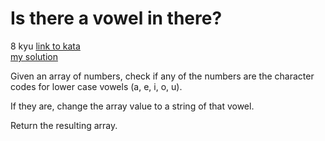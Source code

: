 # Is there a vowel in there?
8 kyu
[link to kata](https://www.codewars.com/kata/57cff961eca260b71900008f/train/javascript)
<br>
[my solution](./kata.js)

Given an array of numbers, check if any of the numbers are the character codes for lower case vowels (a, e, i, o, u).

If they are, change the array value to a string of that vowel.

Return the resulting array.